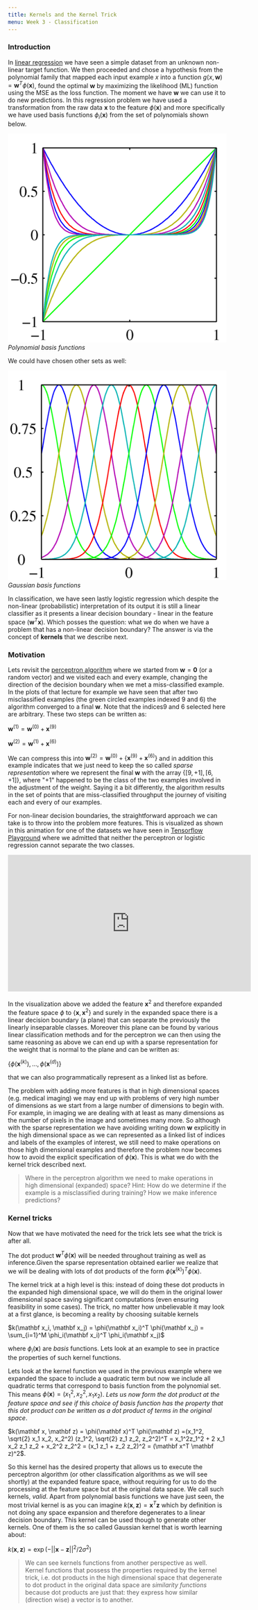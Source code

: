 ```yaml
---
title: Kernels and the Kernel Trick
menu: Week 3 - Classification
---
```


### Introduction 

In [linear regression](../ml-math/regression) we have seen a simple dataset from an unknown non-linear target function. We then proceeded and chose a hypothesis from the polynomial family that mapped each input example $x$ into a function $g(x, \mathbf w) = \mathbf w^T \phi(\mathbf{x})$, found the optimal $\mathbf w$ by maximizing the likelihood (ML) function using the MSE as the loss function. The moment we have $\mathbf w$ we can use it to do new predictions.  In this regression problem we have used a transformation from the raw data $\mathbf x$ to the feature $\phi(\mathbf x)$ and more specifically we have used basis functions $\phi_i(\mathbf x)$ from the set of polynomials shown below. 

![polynomial-basis](images/Figure6.1a.png)
*Polynomial basis functions*

We could have chosen other sets as well:  

![polynomial-basis](images/Figure6.1b.png)
*Gaussian basis functions*

In classification, we have seen lastly logistic regression which despite the non-linear (probabilistic) interpretation of its output it is still a linear classifier as it presents a linear decision boundary - linear in the feature space $(\mathbf{w}^T\mathbf{x})$. Which posses the question: what we do when we have a problem that has a non-linear decision boundary? The answer is via the concept of **kernels** that we describe next.

### Motivation
Lets revisit the [perceptron algorithm](../classification/perceptron) where we started from $\mathbf{w}=\mathbf{0}$ (or a random vector) and we visited each and every example, changing the direction of the decision boundary when we met a miss-classified example. In the plots of that lecture for example we have seen that after two misclassified examples (the green circled examples indexed 9 and 6) the algorithm converged to a final $\mathbf{w}$. Note that the indices9 and 6 selected here are arbitrary. These two steps can be written as:

$\mathbf{w}^{(1)} = \mathbf{w}^{(0)} + \mathbf{x}^{(9)}$

$\mathbf{w}^{(2)} = \mathbf{w}^{(1)} + \mathbf{x}^{(6)}$

We can compress this into $\mathbf{w}^{(2)} =  \mathbf{w}^{(0)} + \{\mathbf{x}^{(9)} + \mathbf{x}^{(6)}\}$ and in addition this example indicates that we just need to keep the so called *sparse representation* where we represent the final $\mathbf{w}$ with the array $\{[9, +1], [6, +1]\}$, where "+1" happened to be the class of the two examples involved in the adjustment of the weight.  Saying it a bit differently, the algorithm results in the set of points that are miss-classified throughput the journey of visiting each and every of our examples.

For non-linear decision boundaries, the straightforward approach we can take is to throw into the problem more features. This is visualized as shown in this animation for one of the datasets we have seen in [Tensorflow Playground](../../resources/playground) where we admitted that neither the perceptron or logistic regression cannot separate the two classes.

<iframe width="560" height="315" src="https://www.youtube.com/embed/3liCbRZPrZA" frameborder="0" allow="accelerometer; autoplay; encrypted-media; gyroscope; picture-in-picture" allowfullscreen></iframe>

In the visualization above we added the feature $\mathbf{x}^2$ and therefore expanded the feature space $\phi$ to $\{\mathbf{x}, \mathbf{x}^2\}$ and surely in the expanded space there is a linear decision boundary (a plane) that can separate the previously the linearly inseparable classes. Moreover this plane can be found by various linear classification methods and for the perceptron we can then using the same reasoning as above we can end up with a sparse representation for the weight that is normal to the plane and can be written as:

$\{\phi(\mathbf{x}^{(k)}), ..., \phi(\mathbf{x}^{(d)})\}$

that we can also programmatically represent as a linked list as before.

The problem with adding more features is that in high dimensional spaces (e.g. medical imaging) we may end up with problems of very high number of dimensions as we start from a large number of dimensions to begin with. For example, in imaging we are dealing with at least as many dimensions as the number of pixels in the image and sometimes many more. So although with the sparse representation we have avoiding writing down $\mathbf{w}$ explicitly in the high dimensional space as we can represented as a linked list of indices and labels of the examples of interest, we still need to make operations on those high dimensional examples and therefore the problem now becomes how to avoid the explicit specification of $\phi(\mathbf{x})$. This is what we do with the kernel trick described next.  

> Where in the perceptron algorithm we need to make operations in high dimensional (expanded) space? Hint: How do we determine if the example is a misclassified during training? How we make inference predictions?

### Kernel tricks

Now that we have motivated the need for the trick lets see what the trick is after all. 

The dot product $\mathbf{w}^T\phi(\mathbf{x})$ will be needed  throughout training as well as inference.Given the sparse representation obtained earlier we realize that we will be dealing with lots of dot products of the form $\phi(\mathbf{x}^{(k)})^T \phi(\mathbf{x})$. 

The kernel trick at a high level is this: instead of doing these dot products in the expanded high dimensional space, we will do them in the original lower dimensional space saving significant computations (even ensuring feasibility in some cases). The trick, no matter how unbelievable it may look at a first glance, is becoming a reality by choosing suitable kernels 

$k(\mathbf x_i, \mathbf x_j) = \phi(\mathbf x_i)^T \phi(\mathbf x_j) = \sum_{i=1}^M \phi_i(\mathbf x_i)^T \phi_i(\mathbf x_j)$ 

where $\phi_i(\mathbf x)$ are *basis* functions. Lets look at an example to see in practice the properties of such kernel functions. 

Lets look at the kernel function we used in the previous example where we expanded the space to include a quadratic term but now we include all quadratic terms that correspond to basis function from the polynomial set.  This means $\phi(\mathbf x) = (x_1^2, x_2^2, x_1 x_2)$. *Lets us now form the dot product at the feature space and see if this choice of basis function has the property that this dot product can be written as a dot product of terms in the original space*. 

$k(\mathbf x, \mathbf z) = \phi(\mathbf x)^T \phi(\mathbf z) =(x_1^2, \sqrt{2} x_1 x_2, x_2^2) (z_1^2, \sqrt{2} z_1 z_2, z_2^2)^T = x_1^2z_1^2 + 2 x_1 x_2 z_1 z_2 + x_2^2 z_2^2 = (x_1 z_1 + z_2 z_2)^2 = (\mathbf x^T \mathbf z)^2$. 

So this kernel has the desired property that allows us to execute the perceptron algorithm (or other classification algorithms as we will see shortly) at the expanded feature space, without requiring for us to do the processing at the feature space but at the original  data space. We call such kernels, *valid*.  Apart from polynomial basis functions we have just seen, the most trivial kernel is as you can imagine $k(\mathbf x, \mathbf z) = \mathbf x^T \mathbf z$ which by definition is not doing any space expansion and therefore degenerates to a linear decision boundary. This kernel can be used though to generate other kernels. One of them is the so called Gaussian kernel that is worth learning about:

$k(\mathbf x, \mathbf z) = \exp(-||\mathbf x - \mathbf z||^2 / {2\sigma^2})$

> We can see kernels functions from another perspective as well.  Kernel functions that possess the properties required by the kernel trick, i.e. dot products in the high dimensional space that degenerate to dot product in the original data space are *similarity functions* because dot products are just that: they express how similar (direction wise) a vector is to another.

<!-- A technique to tackle nonlinear problems is to add features computed using a similarity function that *measures how much each instance resembles a particular landmark*. For example, let’s take the one-dimensional dataset,

![transform-linear-inseparable-to-separable](images/mlst_0505.png)
*Adding feature $x_2=(x_1)^2$, can convert a linearly inseparable problem to separable in a feature space*

Add two landmarks to it at $x_1 = –2$ and $x_1 = 1$.

![transform-linear-inseparable-to-separable](images/mlst_0508.png)
*Adding landmarks and considering a similarity function from the Gaussian Radial Basis Function (RBF) with $\gamma = 0.3$.*

The important property in choosing basis functions is that resultant **kernel functions** allow the computation of dot products in the feature space,

$$ k(\mathbf x_i, \mathbf x_j) = \phi(\mathbf x_i)^T \phi(\mathbf x_j)$$

using only the original data $x_i$ and $x_j$ i.e. without having to calculate or even know about the transformations $\phi$. This is what is called the **kernel trick**. 

Intuitively, this requirement comes from the fact that good kernel functions represent similarities in the feature space and dot products are excellent similarity operators.

With an appropriate kernel function we can transform the raw input to a **higher dimensional** space where our non linear regression model or a non-linearly separable problem become linear and linearly separable respectively.  -->
